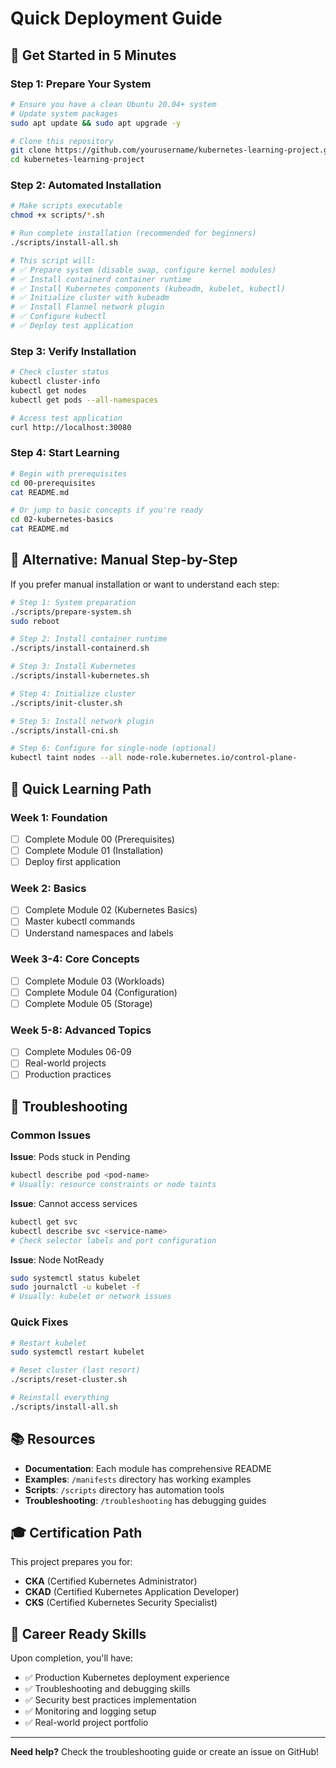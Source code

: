 # Quick Deployment Guide

## 🚀 Get Started in 5 Minutes

### Step 1: Prepare Your System
```bash
# Ensure you have a clean Ubuntu 20.04+ system
# Update system packages
sudo apt update && sudo apt upgrade -y

# Clone this repository
git clone https://github.com/yourusername/kubernetes-learning-project.git
cd kubernetes-learning-project
```

### Step 2: Automated Installation
```bash
# Make scripts executable
chmod +x scripts/*.sh

# Run complete installation (recommended for beginners)
./scripts/install-all.sh

# This script will:
# ✅ Prepare system (disable swap, configure kernel modules)
# ✅ Install containerd container runtime
# ✅ Install Kubernetes components (kubeadm, kubelet, kubectl)
# ✅ Initialize cluster with kubeadm
# ✅ Install Flannel network plugin
# ✅ Configure kubectl
# ✅ Deploy test application
```

### Step 3: Verify Installation
```bash
# Check cluster status
kubectl cluster-info
kubectl get nodes
kubectl get pods --all-namespaces

# Access test application
curl http://localhost:30080
```

### Step 4: Start Learning
```bash
# Begin with prerequisites
cd 00-prerequisites
cat README.md

# Or jump to basic concepts if you're ready
cd 02-kubernetes-basics
cat README.md
```

## 🔧 Alternative: Manual Step-by-Step

If you prefer manual installation or want to understand each step:

```bash
# Step 1: System preparation
./scripts/prepare-system.sh
sudo reboot

# Step 2: Install container runtime
./scripts/install-containerd.sh

# Step 3: Install Kubernetes
./scripts/install-kubernetes.sh

# Step 4: Initialize cluster
./scripts/init-cluster.sh

# Step 5: Install network plugin
./scripts/install-cni.sh

# Step 6: Configure for single-node (optional)
kubectl taint nodes --all node-role.kubernetes.io/control-plane-
```

## 🎯 Quick Learning Path

### Week 1: Foundation
- [ ] Complete Module 00 (Prerequisites)
- [ ] Complete Module 01 (Installation)
- [ ] Deploy first application

### Week 2: Basics
- [ ] Complete Module 02 (Kubernetes Basics)
- [ ] Master kubectl commands
- [ ] Understand namespaces and labels

### Week 3-4: Core Concepts
- [ ] Complete Module 03 (Workloads)
- [ ] Complete Module 04 (Configuration)
- [ ] Complete Module 05 (Storage)

### Week 5-8: Advanced Topics
- [ ] Complete Modules 06-09
- [ ] Real-world projects
- [ ] Production practices

## 🚨 Troubleshooting

### Common Issues

**Issue**: Pods stuck in Pending
```bash
kubectl describe pod <pod-name>
# Usually: resource constraints or node taints
```

**Issue**: Cannot access services
```bash
kubectl get svc
kubectl describe svc <service-name>
# Check selector labels and port configuration
```

**Issue**: Node NotReady
```bash
sudo systemctl status kubelet
sudo journalctl -u kubelet -f
# Usually: kubelet or network issues
```

### Quick Fixes
```bash
# Restart kubelet
sudo systemctl restart kubelet

# Reset cluster (last resort)
./scripts/reset-cluster.sh

# Reinstall everything
./scripts/install-all.sh
```

## 📚 Resources

- **Documentation**: Each module has comprehensive README
- **Examples**: `/manifests` directory has working examples
- **Scripts**: `/scripts` directory has automation tools
- **Troubleshooting**: `/troubleshooting` has debugging guides

## 🎓 Certification Path

This project prepares you for:
- **CKA** (Certified Kubernetes Administrator)
- **CKAD** (Certified Kubernetes Application Developer)
- **CKS** (Certified Kubernetes Security Specialist)

## 💼 Career Ready Skills

Upon completion, you'll have:
- ✅ Production Kubernetes deployment experience
- ✅ Troubleshooting and debugging skills
- ✅ Security best practices implementation
- ✅ Monitoring and logging setup
- ✅ Real-world project portfolio

---

**Need help?** Check the troubleshooting guide or create an issue on GitHub!
